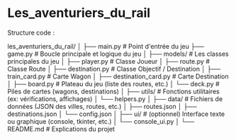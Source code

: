 # Les_aventuriers_du_rail

Structure code :

les_aventuriers_du_rail/
│
├── main.py                     # Point d'entrée du jeu
├── game.py                     # Boucle principale et logique du jeu
│
├── models/                     # Les classes principales du jeu
│   ├── player.py               # Classe Joueur
│   ├── route.py                # Classe Route
│   ├── destination.py          # Classe Objectif / Destination
│   ├── train_card.py           # Carte Wagon
│   ├── destination_card.py     # Carte Destination
│   ├── board.py                # Plateau du jeu (liste des routes, etc.)
│   └── deck.py                 # Piles de cartes (wagons, destinations)
│
├── utils/                      # Fonctions utilitaires (ex: vérifications, affichages)
│   └── helpers.py
│
├── data/                       # Fichiers de données (JSON des villes, routes, etc.)
│   ├── routes.json
│   ├── destinations.json
│   └── config.json
│
├── ui/                         # (optionnel) Interface texte ou graphique (console, tkinter, etc.)
│   └── console_ui.py
│
└── README.md                   # Explications du projet

